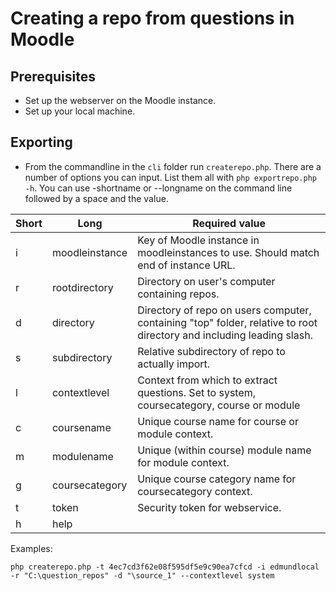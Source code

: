 # Creating a repo from questions in Moodle

## Prerequisites
- Set up the webserver on the Moodle instance.
- Set up your local machine.

## Exporting
- From the commandline in the `cli` folder run `createrepo.php`. There are a number of options you can input. List them all with `php exportrepo.php -h`. You can use -shortname or --longname on the command line followed by a space and the value.

|Short|Long|Required value|
|-|-|-|
|i|moodleinstance|Key of Moodle instance in  moodleinstances to use. Should match end of instance URL.|
|r|rootdirectory|Directory on user's computer containing repos.|
|d|directory|Directory of repo on users computer, containing "top" folder, relative to root directory and including leading slash.|
|s|subdirectory|Relative subdirectory of repo to actually import.|
|l|contextlevel|Context from which to extract questions. Set to system, coursecategory, course or module
|c|coursename|Unique course name for course or module context.
|m|modulename|Unique (within course) module name for module context.
|g|coursecategory|Unique course category name for coursecategory context.
|t|token|Security token for webservice.
|h|help|

Examples:

`php createrepo.php -t 4ec7cd3f62e08f595df5e9c90ea7cfcd -i edmundlocal -r "C:\question_repos" -d "\source_1" --contextlevel system`